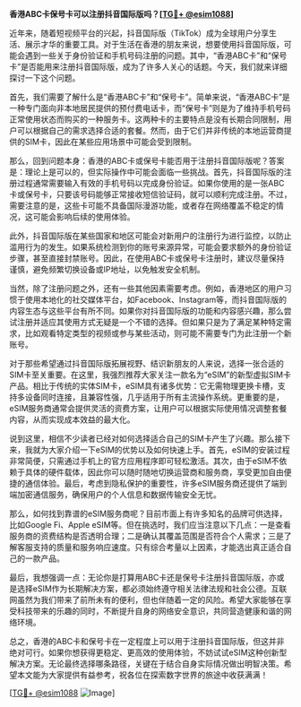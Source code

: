 **香港ABC卡保号卡可以注册抖音国际版吗？[[TG💪+ @esim1088](https://t.me/s/esim1088)]**

近年来，随着短视频平台的兴起，抖音国际版（TikTok）成为全球用户分享生活、展示才华的重要工具。对于生活在香港的朋友来说，想要使用抖音国际版，可能会遇到一些关于身份验证和手机号码注册的问题。其中，“香港ABC卡”和“保号卡”是否能用来注册抖音国际版，成为了许多人关心的话题。今天，我们就来详细探讨一下这个问题。

首先，我们需要了解什么是“香港ABC卡”和“保号卡”。简单来说，“香港ABC卡”是一种专门面向非本地居民提供的预付费电话卡，而“保号卡”则是为了维持手机号码正常使用状态而购买的一种服务卡。这两种卡的主要特点是没有长期合同限制，用户可以根据自己的需求选择合适的套餐。然而，由于它们并非传统的本地运营商提供的SIM卡，因此在某些应用场景中可能会受到限制。

那么，回到问题本身：香港的ABC卡或保号卡能否用于注册抖音国际版呢？答案是：理论上是可以的，但实际操作中可能会面临一些挑战。首先，抖音国际版的注册过程通常需要输入有效的手机号码以完成身份验证。如果你使用的是一张ABC卡或保号卡，只要该号码能够正常接收短信验证码，就可以顺利完成注册。不过，需要注意的是，这些卡可能不具备国际漫游功能，或者存在网络覆盖不稳定的情况，这可能会影响后续的使用体验。

此外，抖音国际版在某些国家和地区可能会对新用户的注册行为进行监控，以防止滥用行为的发生。如果系统检测到你的账号来源异常，可能会要求额外的身份验证步骤，甚至直接封禁账号。因此，在使用ABC卡或保号卡注册时，建议尽量保持谨慎，避免频繁切换设备或IP地址，以免触发安全机制。

当然，除了注册问题之外，还有一些其他因素需要考虑。例如，香港地区的用户习惯于使用本地化的社交媒体平台，如Facebook、Instagram等，而抖音国际版的内容生态与这些平台有所不同。如果你对抖音国际版的功能和内容感兴趣，那么尝试注册并适应其使用方式无疑是一个不错的选择。但如果只是为了满足某种特定需求，比如观看特定类型的视频或参与某些活动，则可能不需要专门为此注册一个新账号。

对于那些希望通过抖音国际版拓展视野、结识新朋友的人来说，选择一张合适的SIM卡至关重要。在这里，我强烈推荐大家关注一款名为“eSIM”的新型虚拟SIM卡产品。相比于传统的实体SIM卡，eSIM具有诸多优势：它无需物理更换卡槽，支持多设备同时连接，且兼容性强，几乎适用于所有主流操作系统。更重要的是，eSIM服务商通常会提供灵活的资费方案，让用户可以根据实际使用情况调整套餐内容，从而实现成本效益的最大化。

说到这里，相信不少读者已经对如何选择适合自己的SIM卡产生了兴趣。那么接下来，我就为大家介绍一下eSIM的优势以及如何快速上手。首先，eSIM的安装过程非常简便，只需通过手机上的官方应用程序即可轻松激活。其次，由于eSIM不依赖于具体的硬件载体，因此你可以随时随地切换运营商和服务商，享受更加自由便捷的通信体验。最后，考虑到隐私保护的重要性，许多eSIM服务商还提供了端到端加密通信服务，确保用户的个人信息和数据传输安全无忧。

那么，如何找到靠谱的eSIM服务商呢？目前市面上有许多知名的品牌可供选择，比如Google Fi、Apple eSIM等。但在挑选时，我们应当注意以下几点：一是查看服务商的资费结构是否透明合理；二是确认其覆盖范围是否符合个人需求；三是了解客服支持的质量和服务响应速度。只有综合考量以上因素，才能选出真正适合自己的一款产品。

最后，我想强调一点：无论你是打算用ABC卡还是保号卡注册抖音国际版，亦或是选择eSIM作为长期解决方案，都必须始终遵守相关法律法规和社会公德。互联网虽然为我们带来了前所未有的便利，但也伴随着一定的风险。希望大家能够在享受科技带来的乐趣的同时，不断提升自身的网络安全意识，共同营造健康和谐的网络环境。

总之，香港的ABC卡和保号卡在一定程度上可以用于注册抖音国际版，但这并非绝对可行。如果你想获得更稳定、更高效的使用体验，不妨试试eSIM这种创新型解决方案。无论最终选择哪条路径，关键在于结合自身实际情况做出明智决策。希望本文能为大家提供有益参考，祝各位在探索数字世界的旅途中收获满满！

[[TG💪+ @esim1088](https://t.me/s/esim1088) ![Image](https://i.postimg.cc/4NQfJmqS/Snipaste-2025-05-13-00-14-12.png)]